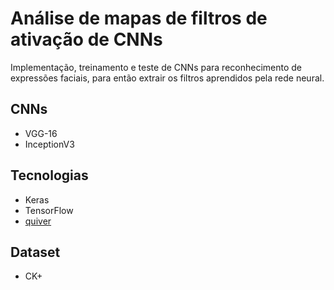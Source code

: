 # Análise de mapas de filtros de ativação de CNNs
Implementação, treinamento e teste de CNNs para reconhecimento de expressões faciais, para então extrair os filtros aprendidos pela rede neural.

## CNNs
- VGG-16
- InceptionV3

## Tecnologias
- Keras
- TensorFlow
- [quiver](https://github.com/keplr-io/quiver)

## Dataset
- CK+
